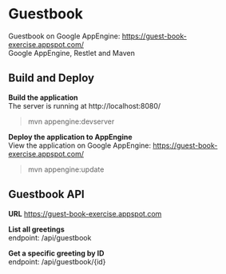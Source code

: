# Guestbook
Guestbook on Google AppEngine: https://guest-book-exercise.appspot.com/  
Google AppEngine, Restlet and Maven

## Build and Deploy

**Build the application**  
The server is running at http://localhost:8080/
> mvn appengine:devserver  


**Deploy the application to AppEngine**  
View the application on Google AppEngine: https://guest-book-exercise.appspot.com/
> mvn appengine:update  

## Guestbook API

**URL** https://guest-book-exercise.appspot.com

**List all greetings**  
endpoint: /api/guestbook

**Get a specific greeting by ID**  
endpoint: /api/guestbook/{id}
